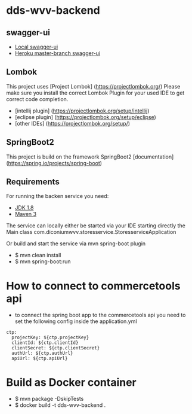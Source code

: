 # dds-wvv-backend

## swagger-ui
- [Local swagger-ui](http://localhost:8080/swagger-ui.html#/)
- [Heroku master-branch swagger-ui](https://dds-wvv-backend.herokuapp.com/swagger-ui.html#/)

## Lombok
This project uses [Project Lombok] (https://projectlombok.org/)
Please make sure you install the correct Lombok Plugin for your used IDE to get correct code completion.
- [intellij plugin] (https://projectlombok.org/setup/intellij)
- [eclipse plugin] (https://projectlombok.org/setup/eclipse)
- [other IDEs] (https://projectlombok.org/setup/)

## SpringBoot2
This project is build on the framework SpringBoot2 [documentation] (https://spring.io/projects/spring-boot)

## Requirements

For running the backen service you need:

- [JDK 1.8](https://openjdk.java.net/install/)
- [Maven 3](https://maven.apache.org)

The service can locally either be started via your IDE starting directly the Main class com.diconiumwvv.storesservice.StoresserviceApplication

Or build and start the service via mvn spring-boot plugin

- $ mvn clean install
- $ mvn spring-boot:run

# How to connect to commercetools api
- to connect the spring boot app to the commercetools api you need to set the following config inside the application.yml


````
ctp: 
  projectKey: ${ctp.projectKey}
  clientId: ${ctp.clientId}
  clientSecret: ${ctp.clientSecret}
  authUrl: ${ctp.authUrl}
  apiUrl: ${ctp.apiUrl}
````

# Build as Docker container

- $ mvn package -DskipTests
- $ docker build -t dds-wvv-backend .
